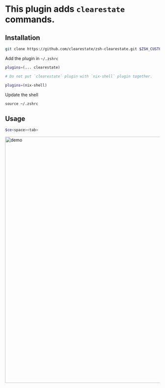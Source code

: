 # This plugin adds `clearestate` commands.

## Installation

```sh
git clone https://github.com/clearestate/zsh-clearestate.git $ZSH_CUSTOM/plugins/clearestate
```

Add the plugin in `~/.zshrc`

```sh
plugins=(... clearestate)

# Do not put `clearestate` plugin with `nix-shell` plugin together.

plugins=(nix-shell)
```

Update the shell

```
source ~/.zshrc
```

## Usage

```sh
$ce<space><tab>
```

<img src="/screenshot.png" width="800"  title="demo">
